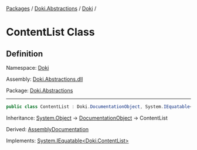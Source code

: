 [Packages](../../README.md) / [Doki.Abstractions](../README.md) / [Doki](README.md) / 

# ContentList Class

## Definition

Namespace: [Doki](README.md)

Assembly: [Doki.Abstractions.dll](../README.md)

Package: [Doki.Abstractions](https://www.nuget.org/packages/Doki.Abstractions)

---

```csharp
public class ContentList : Doki.DocumentationObject, System.IEquatable<Doki.ContentList>
```

Inheritance: [System.Object](https://learn.microsoft.com/en-us/dotnet/api/System.Object) → [DocumentationObject](Doki.DocumentationObject.md) → ContentList

Derived: [AssemblyDocumentation](Doki.AssemblyDocumentation.md)

Implements: [System.IEquatable&lt;Doki.ContentList&gt;](https://learn.microsoft.com/en-us/dotnet/api/System.IEquatable&lt;Doki.ContentList&gt;)

